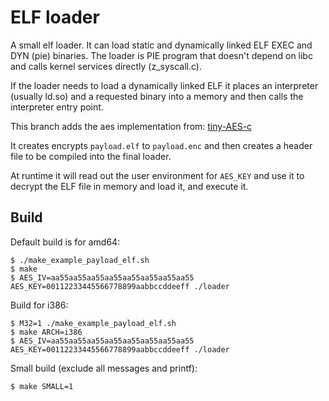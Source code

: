 # ELF loader

A small elf loader. It can load static and dynamically linked ELF EXEC and DYN (pie) binaries. The loader is PIE program that doesn't depend on libc and calls kernel services directly (z_syscall.c).

If the loader needs to load a dynamically linked ELF it places an interpreter (usually ld.so) and a requested binary into a memory and then calls the interpreter entry point.

This branch adds the aes implementation from: [tiny-AES-c](https://github.com/kokke/tiny-AES-c/)

It creates encrypts `payload.elf` to `payload.enc` and then creates a header file to be compiled into the final loader.

At runtime it will read out the user environment for `AES_KEY` and use it to decrypt the ELF file in memory and load it, and execute it.

## Build

Default build is for amd64:

```
$ ./make_example_payload_elf.sh
$ make
$ AES_IV=aa55aa55aa55aa55aa55aa55aa55aa55 AES_KEY=00112233445566778899aabbccddeeff ./loader
```

Build for i386:

```
$ M32=1 ./make_example_payload_elf.sh
$ make ARCH=i386
$ AES_IV=aa55aa55aa55aa55aa55aa55aa55aa55 AES_KEY=00112233445566778899aabbccddeeff ./loader
```

Small build (exclude all messages and printf):

```
$ make SMALL=1
```
